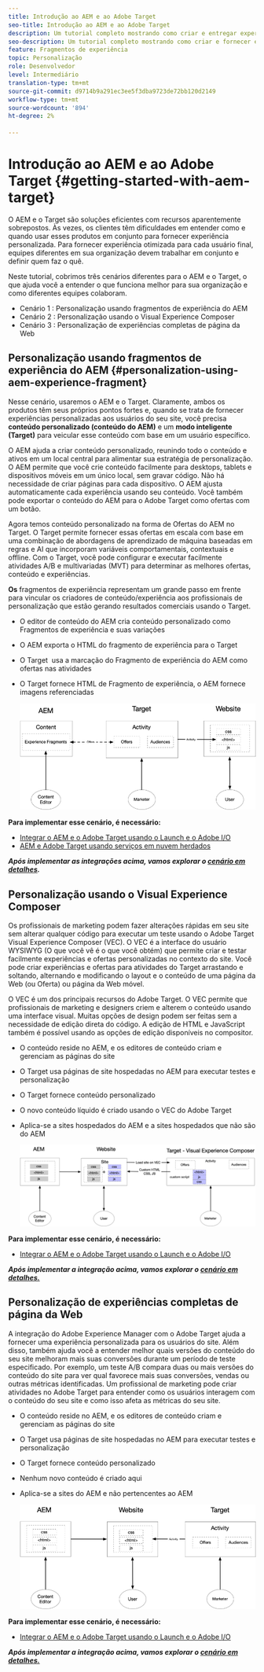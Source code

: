 ```yaml
---
title: Introdução ao AEM e ao Adobe Target
seo-title: Introdução ao AEM e ao Adobe Target
description: Um tutorial completo mostrando como criar e entregar experiências personalizadas usando o Adobe Experience Manager e o Adobe Target. Neste tutorial, você também aprenderá sobre diferentes personas envolvidas no processo de ponta a ponta e como elas colaboram entre si
seo-description: Um tutorial completo mostrando como criar e fornecer experiência personalizada usando o Adobe Experience Manager e o Adobe Target. Neste tutorial, você também aprenderá sobre diferentes personas envolvidas no processo de ponta a ponta e como elas colaboram entre si
feature: Fragmentos de experiência
topic: Personalização
role: Desenvolvedor
level: Intermediário
translation-type: tm+mt
source-git-commit: d9714b9a291ec3ee5f3dba9723de72bb120d2149
workflow-type: tm+mt
source-wordcount: '894'
ht-degree: 2%

---
```



# Introdução ao AEM e ao Adobe Target {#getting-started-with-aem-target}

O AEM e o Target são soluções eficientes com recursos aparentemente sobrepostos. Às vezes, os clientes têm dificuldades em entender como e quando usar esses produtos em conjunto para fornecer experiência personalizada. Para fornecer experiência otimizada para cada usuário final, equipes diferentes em sua organização devem trabalhar em conjunto e definir quem faz o quê.

Neste tutorial, cobrimos três cenários diferentes para o AEM e o Target, o que ajuda você a entender o que funciona melhor para sua organização e como diferentes equipes colaboram.

* Cenário 1 : Personalização usando fragmentos de experiência do AEM
* Cenário 2 : Personalização usando o Visual Experience Composer
* Cenário 3 : Personalização de experiências completas de página da Web

## Personalização usando fragmentos de experiência do AEM {#personalization-using-aem-experience-fragment}

Nesse cenário, usaremos o AEM e o Target. Claramente, ambos os produtos têm seus próprios pontos fortes e, quando se trata de fornecer experiências personalizadas aos usuários do seu site, você precisa **conteúdo personalizado (conteúdo do AEM)** e um **modo inteligente (Target)** para veicular esse conteúdo com base em um usuário específico.

O AEM ajuda a criar conteúdo personalizado, reunindo todo o conteúdo e ativos em um local central para alimentar sua estratégia de personalização. O AEM permite que você crie conteúdo facilmente para desktops, tablets e dispositivos móveis em um único local, sem gravar código. Não há necessidade de criar páginas para cada dispositivo. O AEM ajusta automaticamente cada experiência usando seu conteúdo. Você também pode exportar o conteúdo do AEM para o Adobe Target como ofertas com um botão.

Agora temos conteúdo personalizado na forma de Ofertas do AEM no Target. O Target permite fornecer essas ofertas em escala com base em uma combinação de abordagens de aprendizado de máquina baseadas em regras e AI que incorporam variáveis comportamentais, contextuais e offline.  Com o Target, você pode configurar e executar facilmente atividades A/B e multivariadas (MVT) para determinar as melhores ofertas, conteúdo e experiências.

**Os** fragmentos de experiência representam um grande passo em frente para vincular os criadores de conteúdo/experiência aos profissionais de personalização que estão gerando resultados comerciais usando o Target.

* O editor de conteúdo do AEM cria conteúdo personalizado como Fragmentos de experiência e suas variações
* O AEM exporta o HTML do fragmento de experiência para o Target &#x200B;
* O Target &#x200B; usa a marcação do Fragmento de experiência do AEM como ofertas nas atividades
* O Target fornece HTML de Fragmento de experiência, o AEM fornece imagens referenciadas

   ![Personalização usando o diagrama de fragmentos de experiência](assets/personalization-use-case-1/use-case-1-diagram.png)

**Para implementar esse cenário, é necessário:**

* [Integrar o AEM e o Adobe Target usando o Launch e o Adobe I/O](./implementation.md#integrating-aem-target-options)
* [AEM e Adobe Target usando serviços em nuvem herdados](./implementation.md#integrating-aem-target-options)

***Após implementar as integrações acima, vamos explorar o  [cenário em detalhes](./personalization-use-case-1.md).***

## Personalização usando o Visual Experience Composer

Os profissionais de marketing podem fazer alterações rápidas em seu site sem alterar qualquer código para executar um teste usando o Adobe Target Visual Experience Composer (VEC). O VEC é a interface do usuário WYSIWYG (O que você vê é o que você obtém) que permite criar e testar facilmente experiências e ofertas personalizadas no contexto do site. Você pode criar experiências e ofertas para atividades do Target arrastando e soltando, alternando e modificando o layout e o conteúdo de uma página da Web (ou Oferta) ou página da Web móvel.

O VEC é um dos principais recursos do Adobe Target. O VEC permite que profissionais de marketing e designers criem e alterem o conteúdo usando uma interface visual. Muitas opções de design podem ser feitas sem a necessidade de edição direta do código. A edição de HTML e JavaScript também é possível usando as opções de edição disponíveis no compositor.

* O conteúdo reside no AEM, e os editores de conteúdo criam e gerenciam as páginas do site
* O Target usa páginas de site hospedadas no AEM para executar testes e personalização
* O Target fornece conteúdo personalizado
* O novo conteúdo líquido é criado usando o VEC do Adobe Target
* Aplica-se a sites hospedados do AEM e a sites hospedados que não são do AEM

   ![Personalização usando o diagrama do Visual Experience Composer](assets/personalization-use-case-3/use-case-diagram-3.png)

**Para implementar esse cenário, é necessário:**

* [Integrar o AEM e o Adobe Target usando o Launch e o Adobe I/O](./implementation.md#integrating-aem-target-options)

***Após implementar a integração acima, vamos explorar o  [cenário em detalhes.](./personalization-use-case-3.md)***

## Personalização de experiências completas de página da Web

A integração do Adobe Experience Manager com o Adobe Target ajuda a fornecer uma experiência personalizada para os usuários do site. Além disso, também ajuda você a entender melhor quais versões do conteúdo do seu site melhoram mais suas conversões durante um período de teste especificado. Por exemplo, um teste A/B compara duas ou mais versões do conteúdo do site para ver qual favorece mais suas conversões, vendas ou outras métricas identificadas. Um profissional de marketing pode criar atividades no Adobe Target para entender como os usuários interagem com o conteúdo do seu site e como isso afeta as métricas do seu site.

* O conteúdo reside no AEM, e os editores de conteúdo criam e gerenciam as páginas do site
* O Target usa páginas de site hospedadas no AEM para executar testes e personalização
* O Target fornece conteúdo personalizado
* Nenhum novo conteúdo é criado aqui
* Aplica-se a sites do AEM e não pertencentes ao AEM

   ![diagrama](assets/personalization-use-case-2/use-case-2-diagram.png)

**Para implementar esse cenário, é necessário:**

* [Integrar o AEM e o Adobe Target usando o Launch e o Adobe I/O](./implementation.md#integrating-aem-target-options)

***Após implementar a integração acima, vamos explorar o  [cenário em detalhes.](./personalization-use-case-2.md)***
